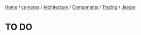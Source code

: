 [Home](https://mengxianbin.github.io) /
[cs-notes](https://mengxianbin.github.io/cs-notes/site) /
[Architecture](https://mengxianbin.github.io/cs-notes/site/Architecture) /
[Components](https://mengxianbin.github.io/cs-notes/site/Architecture/Components) /
[Tracing](https://mengxianbin.github.io/cs-notes/site/Architecture/Components/Tracing) /
[Jaeger](https://mengxianbin.github.io/cs-notes/site/Architecture/Components/Tracing/Jaeger)

# TO DO

